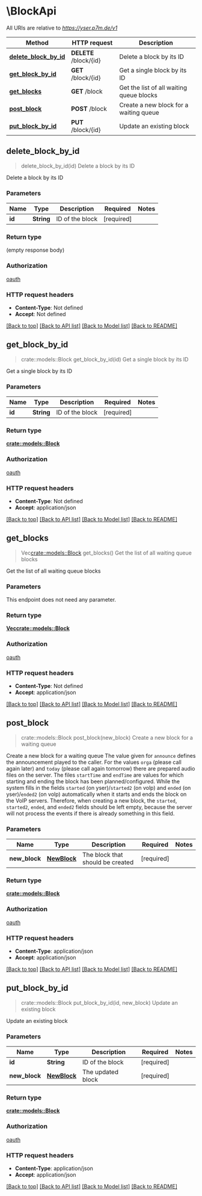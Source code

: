 # \BlockApi

All URIs are relative to *https://yser.p7m.de/v1*

Method | HTTP request | Description
------------- | ------------- | -------------
[**delete_block_by_id**](BlockApi.md#delete_block_by_id) | **DELETE** /block/{id} | Delete a block by its ID
[**get_block_by_id**](BlockApi.md#get_block_by_id) | **GET** /block/{id} | Get a single block by its ID
[**get_blocks**](BlockApi.md#get_blocks) | **GET** /block | Get the list of all waiting queue blocks
[**post_block**](BlockApi.md#post_block) | **POST** /block | Create a new block for a waiting queue
[**put_block_by_id**](BlockApi.md#put_block_by_id) | **PUT** /block/{id} | Update an existing block



## delete_block_by_id

> delete_block_by_id(id)
Delete a block by its ID

Delete a block by its ID

### Parameters


Name | Type | Description  | Required | Notes
------------- | ------------- | ------------- | ------------- | -------------
**id** | **String** | ID of the block | [required] |

### Return type

 (empty response body)

### Authorization

[oauth](../README.md#oauth)

### HTTP request headers

- **Content-Type**: Not defined
- **Accept**: Not defined

[[Back to top]](#) [[Back to API list]](../README.md#documentation-for-api-endpoints) [[Back to Model list]](../README.md#documentation-for-models) [[Back to README]](../README.md)


## get_block_by_id

> crate::models::Block get_block_by_id(id)
Get a single block by its ID

Get a single block by its ID

### Parameters


Name | Type | Description  | Required | Notes
------------- | ------------- | ------------- | ------------- | -------------
**id** | **String** | ID of the block | [required] |

### Return type

[**crate::models::Block**](Block.md)

### Authorization

[oauth](../README.md#oauth)

### HTTP request headers

- **Content-Type**: Not defined
- **Accept**: application/json

[[Back to top]](#) [[Back to API list]](../README.md#documentation-for-api-endpoints) [[Back to Model list]](../README.md#documentation-for-models) [[Back to README]](../README.md)


## get_blocks

> Vec<crate::models::Block> get_blocks()
Get the list of all waiting queue blocks

Get the list of all waiting queue blocks

### Parameters

This endpoint does not need any parameter.

### Return type

[**Vec<crate::models::Block>**](Block.md)

### Authorization

[oauth](../README.md#oauth)

### HTTP request headers

- **Content-Type**: Not defined
- **Accept**: application/json

[[Back to top]](#) [[Back to API list]](../README.md#documentation-for-api-endpoints) [[Back to Model list]](../README.md#documentation-for-models) [[Back to README]](../README.md)


## post_block

> crate::models::Block post_block(new_block)
Create a new block for a waiting queue

Create a new block for a waiting queue  The value given for `announce` defines the announcement played to the caller. For the values `orga` (please call again later) and `today` (please call again tomorrow) there are prepared audio files on the server.  The files `startTime` and `endTime` are values for which starting and ending the block has been planned/configured. While the system fills in the fields `started` (on yser)/`started2` (on volp) and `ended` (on yser)/`ended2` (on volp) automatically when it starts and ends the block on the VoIP servers. Therefore, when creating a new block, the `started`, `started2`, `ended`, and `ended2` fields should be left empty, because the server will not process the events if there is already something in this field.

### Parameters


Name | Type | Description  | Required | Notes
------------- | ------------- | ------------- | ------------- | -------------
**new_block** | [**NewBlock**](NewBlock.md) | The block that should be created | [required] |

### Return type

[**crate::models::Block**](Block.md)

### Authorization

[oauth](../README.md#oauth)

### HTTP request headers

- **Content-Type**: application/json
- **Accept**: application/json

[[Back to top]](#) [[Back to API list]](../README.md#documentation-for-api-endpoints) [[Back to Model list]](../README.md#documentation-for-models) [[Back to README]](../README.md)


## put_block_by_id

> crate::models::Block put_block_by_id(id, new_block)
Update an existing block

Update an existing block

### Parameters


Name | Type | Description  | Required | Notes
------------- | ------------- | ------------- | ------------- | -------------
**id** | **String** | ID of the block | [required] |
**new_block** | [**NewBlock**](NewBlock.md) | The updated block | [required] |

### Return type

[**crate::models::Block**](Block.md)

### Authorization

[oauth](../README.md#oauth)

### HTTP request headers

- **Content-Type**: application/json
- **Accept**: application/json

[[Back to top]](#) [[Back to API list]](../README.md#documentation-for-api-endpoints) [[Back to Model list]](../README.md#documentation-for-models) [[Back to README]](../README.md)

